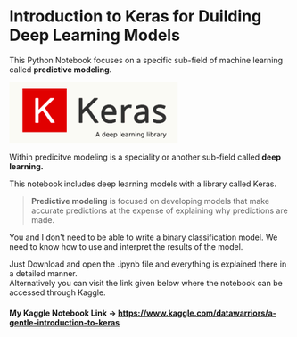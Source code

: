 # Introduction to Keras for Duilding Deep Learning Models

This Python Notebook focuses on a specific sub-field of machine learning called **predictive modeling.**

<a href="https://www.kaggle.com/datawarriors/a-gentle-introduction-to-keras" target="_blank"><img src="https://github.com/amark720/Data-Science-Projects/blob/master/Deep%20Learning%20Projects/Keras%20Introduction%20Exploration/Screenshot.jpeg" width=60% height=20% > </a>

Within predicitve modeling is a speciality or another sub-field called **deep learning.**

This notebook includes deep learning models with a library called Keras. 

>**Predictive modeling** is focused on developing models that make accurate predictions at the expense of explaining why predictions are made. 

You and I don't need to be able to write a binary classification model. We need to know how to use and interpret the results of the model. 

Just Download and open the .ipynb file and everything is explained there in a detailed manner.<br>
Alternatively you can visit the link given below where the notebook can be accessed through Kaggle.

#### My Kaggle Notebook Link -> https://www.kaggle.com/datawarriors/a-gentle-introduction-to-keras

